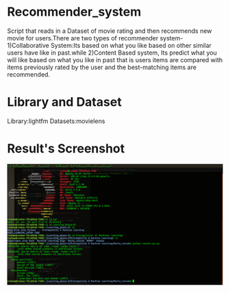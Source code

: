 # Recommender_system
Script that reads in a Dataset of movie rating and then recommends new movie for users.There are two types of recommender system-1)Collaborative System:Its based on what you like based on other similar users have like in past.while 2)Content Based system, Its predict what you will like based on what you like in past that is users items are compared with items previously rated by the user and the best-matching items are recommended.
# Library and Dataset
Library:lightfm
Datasets:movielens

# Result's Screenshot
![Screenshot](https://github.com/roshray/Recommender_system/blob/master/movie_rec.png)
